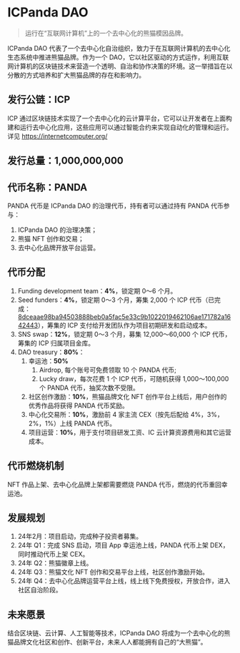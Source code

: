 # ICPanda DAO
> 运行在“互联网计算机”上的一个去中心化的熊猫模因品牌。

ICPanda DAO 代表了一个去中心化自治组织，致力于在互联网计算机的去中心化生态系统中推进熊猫品牌。作为一个 DAO，它以社区驱动的方式运作，利用互联网计算机的区块链技术来营造一个透明、自治和协作决策的环境。这一举措旨在以分散的方式培养和扩大熊猫品牌的存在和影响力。

## 发行公链：ICP

ICP 通过区块链技术实现了一个去中心化的云计算平台，它可以让开发者在上面构建和运行去中心化应用，这些应用可以通过智能合约来实现自动化的管理和运行。详见 https://internetcomputer.org/

## 发行总量：1,000,000,000

## 代币名称：PANDA

PANDA 代币是 ICPanda DAO 的治理代币，持有者可以通过持有 PANDA 代币参与：
1. ICPanda DAO 的治理决策；
2. 熊猫 NFT 创作和交易；
3. 去中心化品牌开放平台运营。

## 代币分配

1. Funding development team：**4%**，锁定期 0～6 个月。
2. Seed funders：**4%**，锁定期 0～3 个月，筹集 2,000 个 ICP 代币（已完成：[8dceaae98ba94503888beb0a5fac5e33c9b1022019462106ae171782a1642443](https://dashboard.internetcomputer.org/account/8dceaae98ba94503888beb0a5fac5e33c9b1022019462106ae171782a1642443)），筹集的 ICP 支付给开发团队作为项目初期研发和启动成本。
3. SNS swap：**12%**，锁定期 0～3 个月，募集 12,000～60,000 个 ICP 代币，筹集的 ICP 归属项目金库。
4. DAO treasury：**80%**：
   1. 幸运池：**50%**
      1. Airdrop, 每个账号可免费领取 10 个 PANDA 代币;
      2. Lucky draw，每次花费 1 个 ICP 代币，可随机获得 1,000～100,000 个 PANDA 代币，抽奖次数不受限。
   2. 社区创作激励：**10%**，熊猫品牌文化 NFT 创作平台上线后，用户创作的优秀作品将获得 PANDA 代币奖励。
   3. 中心化交易所：**10%**，激励前 4 家主流 CEX（按先后配给 4%，3%，2%，1%）上线 PANDA 代币。
   4. 项目运营：**10%**，用于支付项目研发工资、IC 云计算资源费用和其它运营成本。

## 代币燃烧机制

NFT 作品上架、去中心化品牌上架都需要燃烧 PANDA 代币，燃烧的代币重回幸运池。

## 发展规划

1. 24年2月：项目启动，完成种子投资者募集。
2. 24年 Q1：完成 SNS 启动，项目 App 幸运池上线，PANDA 代币上架 DEX，同时推动代币上架 CEX。
3. 24年 Q2：熊猫徽章上线。
4. 24年 Q3：熊猫文化 NFT 创作和交易平台上线，社区创作激励开始。
5. 24年 Q4：去中心化品牌运营平台上线，线上线下免费授权，开放合作，进入社区自治阶段。

## 未来愿景

结合区块链、云计算、人工智能等技术，ICPanda DAO 将成为一个去中心化的熊猫品牌文化社区和创作、创新平台，未来人人都能拥有自己的“大熊猫”。
